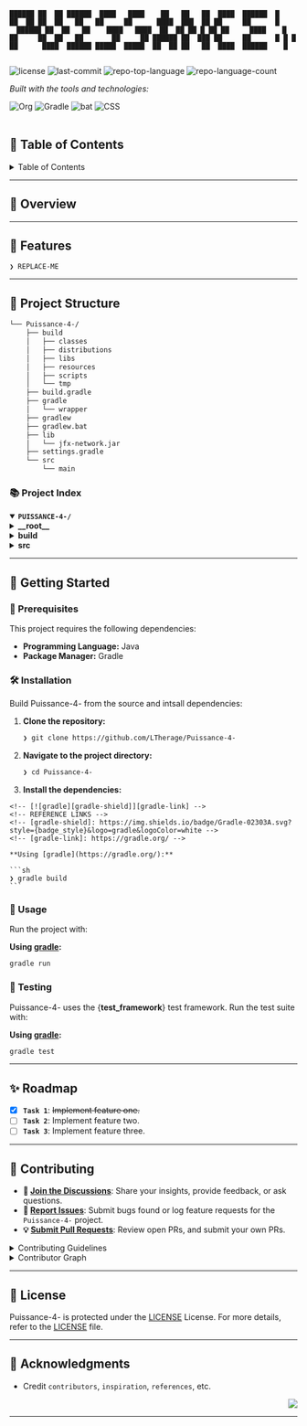 <div id="top">

<!-- HEADER STYLE: CONSOLE -->
<div align="center">

```console
██████ ██  ██ ██████  ████   ████    ██   ██   ██  ████  ██████  █              
██  ██ ██  ██   ██   ██     ██      ████  ███  ██ ██     ██      █              
██████ ██  ██   ██    ████   ████  ██  ██ ██ █ ██ ██     ████    █ 
██     ██  ██   ██       ██     ██ ██████ ██  ███ ██     ██      █ █ █          
██      ████  ██████ █████  █████  ██  ██ ██   ██  ████  ██████    █           


```

</div>

<!-- BADGES -->
<img src="https://img.shields.io/github/license/LTherage/Puissance-4-?style=flat-square&logo=opensourceinitiative&logoColor=white&color=ffcc00" alt="license">
<img src="https://img.shields.io/github/last-commit/LTherage/Puissance-4-?style=flat-square&logo=git&logoColor=white&color=ffcc00" alt="last-commit">
<img src="https://img.shields.io/github/languages/top/LTherage/Puissance-4-?style=flat-square&color=ffcc00" alt="repo-top-language">
<img src="https://img.shields.io/github/languages/count/LTherage/Puissance-4-?style=flat-square&color=ffcc00" alt="repo-language-count">

<em>Built with the tools and technologies:</em>

<img src="https://img.shields.io/badge/Org-77AA99.svg?style=flat-square&logo=Org&logoColor=white" alt="Org">
<img src="https://img.shields.io/badge/Gradle-02303A.svg?style=flat-square&logo=Gradle&logoColor=white" alt="Gradle">
<img src="https://img.shields.io/badge/bat-31369E.svg?style=flat-square&logo=bat&logoColor=white" alt="bat">
<img src="https://img.shields.io/badge/CSS-663399.svg?style=flat-square&logo=CSS&logoColor=white" alt="CSS">

</div>
<br>

## 📖 Table of Contents

<details>
<summary>Table of Contents</summary>

- [📖 Table of Contents](#-table-of-contents)
- [🎉 Overview](#-overview)
- [🦄 Features](#-features)
- [🎨 Project Structure](#-project-structure)
    - [📚 Project Index](#-project-index)
- [🚀 Getting Started](#-getting-started)
    - [📝 Prerequisites](#-prerequisites)
    - [🛠️ Installation](#-installation)
    - [🤖 Usage](#-usage)
    - [🧪 Testing](#-testing)
- [✨ Roadmap](#-roadmap)
- [🤗 Contributing](#-contributing)
- [📃 License](#-license)
- [👏 Acknowledgments](#-acknowledgments)

</details>

---

## 🎉 Overview



---

## 🦄 Features

<code>❯ REPLACE-ME</code>

---

## 🎨 Project Structure

```sh
└── Puissance-4-/
    ├── build
    │   ├── classes
    │   ├── distributions
    │   ├── libs
    │   ├── resources
    │   ├── scripts
    │   └── tmp
    ├── build.gradle
    ├── gradle
    │   └── wrapper
    ├── gradlew
    ├── gradlew.bat
    ├── lib
    │   └── jfx-network.jar
    ├── settings.gradle
    └── src
        └── main
```

### 📚 Project Index

<details open>
	<summary><b><code>PUISSANCE-4-/</code></b></summary>
	<!-- __root__ Submodule -->
	<details>
		<summary><b>__root__</b></summary>
		<blockquote>
			<div class='directory-path' style='padding: 8px 0; color: #666;'>
				<code><b>⦿ __root__</b></code>
			<table style='width: 100%; border-collapse: collapse;'>
			<thead>
				<tr style='background-color: #f8f9fa;'>
					<th style='width: 30%; text-align: left; padding: 8px;'>File Name</th>
					<th style='text-align: left; padding: 8px;'>Summary</th>
				</tr>
			</thead>
				<tr style='border-bottom: 1px solid #eee;'>
					<td style='padding: 8px;'><b><a href='https://github.com/LTherage/Puissance-4-/blob/master/gradlew.bat'>gradlew.bat</a></b></td>
					<td style='padding: 8px;'>Code>❯ REPLACE-ME</code></td>
				</tr>
				<tr style='border-bottom: 1px solid #eee;'>
					<td style='padding: 8px;'><b><a href='https://github.com/LTherage/Puissance-4-/blob/master/build.gradle'>build.gradle</a></b></td>
					<td style='padding: 8px;'>Code>❯ REPLACE-ME</code></td>
				</tr>
				<tr style='border-bottom: 1px solid #eee;'>
					<td style='padding: 8px;'><b><a href='https://github.com/LTherage/Puissance-4-/blob/master/settings.gradle'>settings.gradle</a></b></td>
					<td style='padding: 8px;'>Code>❯ REPLACE-ME</code></td>
				</tr>
			</table>
		</blockquote>
	</details>
	<!-- build Submodule -->
	<details>
		<summary><b>build</b></summary>
		<blockquote>
			<div class='directory-path' style='padding: 8px 0; color: #666;'>
				<code><b>⦿ build</b></code>
			<!-- scripts Submodule -->
			<details>
				<summary><b>scripts</b></summary>
				<blockquote>
					<div class='directory-path' style='padding: 8px 0; color: #666;'>
						<code><b>⦿ build.scripts</b></code>
					<table style='width: 100%; border-collapse: collapse;'>
					<thead>
						<tr style='background-color: #f8f9fa;'>
							<th style='width: 30%; text-align: left; padding: 8px;'>File Name</th>
							<th style='text-align: left; padding: 8px;'>Summary</th>
						</tr>
					</thead>
						<tr style='border-bottom: 1px solid #eee;'>
							<td style='padding: 8px;'><b><a href='https://github.com/LTherage/Puissance-4-/blob/master/build/scripts/TD4.bat'>TD4.bat</a></b></td>
							<td style='padding: 8px;'>Code>❯ REPLACE-ME</code></td>
						</tr>
						<tr style='border-bottom: 1px solid #eee;'>
							<td style='padding: 8px;'><b><a href='https://github.com/LTherage/Puissance-4-/blob/master/build/scripts/TD4'>TD4</a></b></td>
							<td style='padding: 8px;'>Code>❯ REPLACE-ME</code></td>
						</tr>
					</table>
				</blockquote>
			</details>
			<!-- resources Submodule -->
			<details>
				<summary><b>resources</b></summary>
				<blockquote>
					<div class='directory-path' style='padding: 8px 0; color: #666;'>
						<code><b>⦿ build.resources</b></code>
					<!-- main Submodule -->
					<details>
						<summary><b>main</b></summary>
						<blockquote>
							<div class='directory-path' style='padding: 8px 0; color: #666;'>
								<code><b>⦿ build.resources.main</b></code>
							<!-- fr Submodule -->
							<details>
								<summary><b>fr</b></summary>
								<blockquote>
									<div class='directory-path' style='padding: 8px 0; color: #666;'>
										<code><b>⦿ build.resources.main.fr</b></code>
									<!-- univartois Submodule -->
									<details>
										<summary><b>univartois</b></summary>
										<blockquote>
											<div class='directory-path' style='padding: 8px 0; color: #666;'>
												<code><b>⦿ build.resources.main.fr.univartois</b></code>
											<!-- butinfo Submodule -->
											<details>
												<summary><b>butinfo</b></summary>
												<blockquote>
													<div class='directory-path' style='padding: 8px 0; color: #666;'>
														<code><b>⦿ build.resources.main.fr.univartois.butinfo</b></code>
													<!-- ihm Submodule -->
													<details>
														<summary><b>ihm</b></summary>
														<blockquote>
															<div class='directory-path' style='padding: 8px 0; color: #666;'>
																<code><b>⦿ build.resources.main.fr.univartois.butinfo.ihm</b></code>
															<!-- view Submodule -->
															<details>
																<summary><b>view</b></summary>
																<blockquote>
																	<div class='directory-path' style='padding: 8px 0; color: #666;'>
																		<code><b>⦿ build.resources.main.fr.univartois.butinfo.ihm.view</b></code>
																	<table style='width: 100%; border-collapse: collapse;'>
																	<thead>
																		<tr style='background-color: #f8f9fa;'>
																			<th style='width: 30%; text-align: left; padding: 8px;'>File Name</th>
																			<th style='text-align: left; padding: 8px;'>Summary</th>
																		</tr>
																	</thead>
																		<tr style='border-bottom: 1px solid #eee;'>
																			<td style='padding: 8px;'><b><a href='https://github.com/LTherage/Puissance-4-/blob/master/build/resources/main/fr/univartois/butinfo/ihm/view/hello-view.fxml'>hello-view.fxml</a></b></td>
																			<td style='padding: 8px;'>Code>❯ REPLACE-ME</code></td>
																		</tr>
																		<tr style='border-bottom: 1px solid #eee;'>
																			<td style='padding: 8px;'><b><a href='https://github.com/LTherage/Puissance-4-/blob/master/build/resources/main/fr/univartois/butinfo/ihm/view/style.css'>style.css</a></b></td>
																			<td style='padding: 8px;'>Code>❯ REPLACE-ME</code></td>
																		</tr>
																	</table>
																</blockquote>
															</details>
														</blockquote>
													</details>
												</blockquote>
											</details>
										</blockquote>
									</details>
								</blockquote>
							</details>
						</blockquote>
					</details>
				</blockquote>
			</details>
			<!-- tmp Submodule -->
			<details>
				<summary><b>tmp</b></summary>
				<blockquote>
					<div class='directory-path' style='padding: 8px 0; color: #666;'>
						<code><b>⦿ build.tmp</b></code>
					<!-- jar Submodule -->
					<details>
						<summary><b>jar</b></summary>
						<blockquote>
							<div class='directory-path' style='padding: 8px 0; color: #666;'>
								<code><b>⦿ build.tmp.jar</b></code>
							<table style='width: 100%; border-collapse: collapse;'>
							<thead>
								<tr style='background-color: #f8f9fa;'>
									<th style='width: 30%; text-align: left; padding: 8px;'>File Name</th>
									<th style='text-align: left; padding: 8px;'>Summary</th>
								</tr>
							</thead>
								<tr style='border-bottom: 1px solid #eee;'>
									<td style='padding: 8px;'><b><a href='https://github.com/LTherage/Puissance-4-/blob/master/build/tmp/jar/MANIFEST.MF'>MANIFEST.MF</a></b></td>
									<td style='padding: 8px;'>Code>❯ REPLACE-ME</code></td>
								</tr>
							</table>
						</blockquote>
					</details>
					<!-- compileJava Submodule -->
					<details>
						<summary><b>compileJava</b></summary>
						<blockquote>
							<div class='directory-path' style='padding: 8px 0; color: #666;'>
								<code><b>⦿ build.tmp.compileJava</b></code>
							<table style='width: 100%; border-collapse: collapse;'>
							<thead>
								<tr style='background-color: #f8f9fa;'>
									<th style='width: 30%; text-align: left; padding: 8px;'>File Name</th>
									<th style='text-align: left; padding: 8px;'>Summary</th>
								</tr>
							</thead>
								<tr style='border-bottom: 1px solid #eee;'>
									<td style='padding: 8px;'><b><a href='https://github.com/LTherage/Puissance-4-/blob/master/build/tmp/compileJava/previous-compilation-data.bin'>previous-compilation-data.bin</a></b></td>
									<td style='padding: 8px;'>Code>❯ REPLACE-ME</code></td>
								</tr>
							</table>
							<!-- compileTransaction Submodule -->
							<details>
								<summary><b>compileTransaction</b></summary>
								<blockquote>
									<div class='directory-path' style='padding: 8px 0; color: #666;'>
										<code><b>⦿ build.tmp.compileJava.compileTransaction</b></code>
									<!-- stash-dir Submodule -->
									<details>
										<summary><b>stash-dir</b></summary>
										<blockquote>
											<div class='directory-path' style='padding: 8px 0; color: #666;'>
												<code><b>⦿ build.tmp.compileJava.compileTransaction.stash-dir</b></code>
											<table style='width: 100%; border-collapse: collapse;'>
											<thead>
												<tr style='background-color: #f8f9fa;'>
													<th style='width: 30%; text-align: left; padding: 8px;'>File Name</th>
													<th style='text-align: left; padding: 8px;'>Summary</th>
												</tr>
											</thead>
												<tr style='border-bottom: 1px solid #eee;'>
													<td style='padding: 8px;'><b><a href='https://github.com/LTherage/Puissance-4-/blob/master/build/tmp/compileJava/compileTransaction/stash-dir/LancerJeu.class.uniqueId0'>LancerJeu.class.uniqueId0</a></b></td>
													<td style='padding: 8px;'>Code>❯ REPLACE-ME</code></td>
												</tr>
											</table>
										</blockquote>
									</details>
								</blockquote>
							</details>
						</blockquote>
					</details>
				</blockquote>
			</details>
		</blockquote>
	</details>
	<!-- src Submodule -->
	<details>
		<summary><b>src</b></summary>
		<blockquote>
			<div class='directory-path' style='padding: 8px 0; color: #666;'>
				<code><b>⦿ src</b></code>
			<!-- main Submodule -->
			<details>
				<summary><b>main</b></summary>
				<blockquote>
					<div class='directory-path' style='padding: 8px 0; color: #666;'>
						<code><b>⦿ src.main</b></code>
					<!-- java Submodule -->
					<details>
						<summary><b>java</b></summary>
						<blockquote>
							<div class='directory-path' style='padding: 8px 0; color: #666;'>
								<code><b>⦿ src.main.java</b></code>
							<!-- fr Submodule -->
							<details>
								<summary><b>fr</b></summary>
								<blockquote>
									<div class='directory-path' style='padding: 8px 0; color: #666;'>
										<code><b>⦿ src.main.java.fr</b></code>
									<!-- univartois Submodule -->
									<details>
										<summary><b>univartois</b></summary>
										<blockquote>
											<div class='directory-path' style='padding: 8px 0; color: #666;'>
												<code><b>⦿ src.main.java.fr.univartois</b></code>
											<!-- butinfo Submodule -->
											<details>
												<summary><b>butinfo</b></summary>
												<blockquote>
													<div class='directory-path' style='padding: 8px 0; color: #666;'>
														<code><b>⦿ src.main.java.fr.univartois.butinfo</b></code>
													<!-- ihm Submodule -->
													<details>
														<summary><b>ihm</b></summary>
														<blockquote>
															<div class='directory-path' style='padding: 8px 0; color: #666;'>
																<code><b>⦿ src.main.java.fr.univartois.butinfo.ihm</b></code>
															<!-- fourinaline Submodule -->
															<details>
																<summary><b>fourinaline</b></summary>
																<blockquote>
																	<div class='directory-path' style='padding: 8px 0; color: #666;'>
																		<code><b>⦿ src.main.java.fr.univartois.butinfo.ihm.fourinaline</b></code>
																	<table style='width: 100%; border-collapse: collapse;'>
																	<thead>
																		<tr style='background-color: #f8f9fa;'>
																			<th style='width: 30%; text-align: left; padding: 8px;'>File Name</th>
																			<th style='text-align: left; padding: 8px;'>Summary</th>
																		</tr>
																	</thead>
																		<tr style='border-bottom: 1px solid #eee;'>
																			<td style='padding: 8px;'><b><a href='https://github.com/LTherage/Puissance-4-/blob/master/src/main/java/fr/univartois/butinfo/ihm/fourinaline/ClassiqueModele.java'>ClassiqueModele.java</a></b></td>
																			<td style='padding: 8px;'>Code>❯ REPLACE-ME</code></td>
																		</tr>
																		<tr style='border-bottom: 1px solid #eee;'>
																			<td style='padding: 8px;'><b><a href='https://github.com/LTherage/Puissance-4-/blob/master/src/main/java/fr/univartois/butinfo/ihm/fourinaline/LancerJeu.java'>LancerJeu.java</a></b></td>
																			<td style='padding: 8px;'>Code>❯ REPLACE-ME</code></td>
																		</tr>
																		<tr style='border-bottom: 1px solid #eee;'>
																			<td style='padding: 8px;'><b><a href='https://github.com/LTherage/Puissance-4-/blob/master/src/main/java/fr/univartois/butinfo/ihm/fourinaline/Classique.java'>Classique.java</a></b></td>
																			<td style='padding: 8px;'>Code>❯ REPLACE-ME</code></td>
																		</tr>
																		<tr style='border-bottom: 1px solid #eee;'>
																			<td style='padding: 8px;'><b><a href='https://github.com/LTherage/Puissance-4-/blob/master/src/main/java/fr/univartois/butinfo/ihm/fourinaline/HelloApplication.java'>HelloApplication.java</a></b></td>
																			<td style='padding: 8px;'>Code>❯ REPLACE-ME</code></td>
																		</tr>
																	</table>
																	<!-- model Submodule -->
																	<details>
																		<summary><b>model</b></summary>
																		<blockquote>
																			<div class='directory-path' style='padding: 8px 0; color: #666;'>
																				<code><b>⦿ src.main.java.fr.univartois.butinfo.ihm.fourinaline.model</b></code>
																			<table style='width: 100%; border-collapse: collapse;'>
																			<thead>
																				<tr style='background-color: #f8f9fa;'>
																					<th style='width: 30%; text-align: left; padding: 8px;'>File Name</th>
																					<th style='text-align: left; padding: 8px;'>Summary</th>
																				</tr>
																			</thead>
																				<tr style='border-bottom: 1px solid #eee;'>
																					<td style='padding: 8px;'><b><a href='https://github.com/LTherage/Puissance-4-/blob/master/src/main/java/fr/univartois/butinfo/ihm/fourinaline/model/FacadeModele.java'>FacadeModele.java</a></b></td>
																					<td style='padding: 8px;'>Code>❯ REPLACE-ME</code></td>
																				</tr>
																				<tr style='border-bottom: 1px solid #eee;'>
																					<td style='padding: 8px;'><b><a href='https://github.com/LTherage/Puissance-4-/blob/master/src/main/java/fr/univartois/butinfo/ihm/fourinaline/model/FacadeController.java'>FacadeController.java</a></b></td>
																					<td style='padding: 8px;'>Code>❯ REPLACE-ME</code></td>
																				</tr>
																				<tr style='border-bottom: 1px solid #eee;'>
																					<td style='padding: 8px;'><b><a href='https://github.com/LTherage/Puissance-4-/blob/master/src/main/java/fr/univartois/butinfo/ihm/fourinaline/model/Token.java'>Token.java</a></b></td>
																					<td style='padding: 8px;'>Code>❯ REPLACE-ME</code></td>
																				</tr>
																				<tr style='border-bottom: 1px solid #eee;'>
																					<td style='padding: 8px;'><b><a href='https://github.com/LTherage/Puissance-4-/blob/master/src/main/java/fr/univartois/butinfo/ihm/fourinaline/model/Grid.java'>Grid.java</a></b></td>
																					<td style='padding: 8px;'>Code>❯ REPLACE-ME</code></td>
																				</tr>
																			</table>
																		</blockquote>
																	</details>
																	<!-- controller Submodule -->
																	<details>
																		<summary><b>controller</b></summary>
																		<blockquote>
																			<div class='directory-path' style='padding: 8px 0; color: #666;'>
																				<code><b>⦿ src.main.java.fr.univartois.butinfo.ihm.fourinaline.controller</b></code>
																			<table style='width: 100%; border-collapse: collapse;'>
																			<thead>
																				<tr style='background-color: #f8f9fa;'>
																					<th style='width: 30%; text-align: left; padding: 8px;'>File Name</th>
																					<th style='text-align: left; padding: 8px;'>Summary</th>
																				</tr>
																			</thead>
																				<tr style='border-bottom: 1px solid #eee;'>
																					<td style='padding: 8px;'><b><a href='https://github.com/LTherage/Puissance-4-/blob/master/src/main/java/fr/univartois/butinfo/ihm/fourinaline/controller/HelloController.java'>HelloController.java</a></b></td>
																					<td style='padding: 8px;'>Code>❯ REPLACE-ME</code></td>
																				</tr>
																			</table>
																		</blockquote>
																	</details>
																</blockquote>
															</details>
														</blockquote>
													</details>
												</blockquote>
											</details>
										</blockquote>
									</details>
								</blockquote>
							</details>
						</blockquote>
					</details>
					<!-- resources Submodule -->
					<details>
						<summary><b>resources</b></summary>
						<blockquote>
							<div class='directory-path' style='padding: 8px 0; color: #666;'>
								<code><b>⦿ src.main.resources</b></code>
							<!-- fr Submodule -->
							<details>
								<summary><b>fr</b></summary>
								<blockquote>
									<div class='directory-path' style='padding: 8px 0; color: #666;'>
										<code><b>⦿ src.main.resources.fr</b></code>
									<!-- univartois Submodule -->
									<details>
										<summary><b>univartois</b></summary>
										<blockquote>
											<div class='directory-path' style='padding: 8px 0; color: #666;'>
												<code><b>⦿ src.main.resources.fr.univartois</b></code>
											<!-- butinfo Submodule -->
											<details>
												<summary><b>butinfo</b></summary>
												<blockquote>
													<div class='directory-path' style='padding: 8px 0; color: #666;'>
														<code><b>⦿ src.main.resources.fr.univartois.butinfo</b></code>
													<!-- ihm Submodule -->
													<details>
														<summary><b>ihm</b></summary>
														<blockquote>
															<div class='directory-path' style='padding: 8px 0; color: #666;'>
																<code><b>⦿ src.main.resources.fr.univartois.butinfo.ihm</b></code>
															<!-- view Submodule -->
															<details>
																<summary><b>view</b></summary>
																<blockquote>
																	<div class='directory-path' style='padding: 8px 0; color: #666;'>
																		<code><b>⦿ src.main.resources.fr.univartois.butinfo.ihm.view</b></code>
																	<table style='width: 100%; border-collapse: collapse;'>
																	<thead>
																		<tr style='background-color: #f8f9fa;'>
																			<th style='width: 30%; text-align: left; padding: 8px;'>File Name</th>
																			<th style='text-align: left; padding: 8px;'>Summary</th>
																		</tr>
																	</thead>
																		<tr style='border-bottom: 1px solid #eee;'>
																			<td style='padding: 8px;'><b><a href='https://github.com/LTherage/Puissance-4-/blob/master/src/main/resources/fr/univartois/butinfo/ihm/view/hello-view.fxml'>hello-view.fxml</a></b></td>
																			<td style='padding: 8px;'>Code>❯ REPLACE-ME</code></td>
																		</tr>
																		<tr style='border-bottom: 1px solid #eee;'>
																			<td style='padding: 8px;'><b><a href='https://github.com/LTherage/Puissance-4-/blob/master/src/main/resources/fr/univartois/butinfo/ihm/view/style.css'>style.css</a></b></td>
																			<td style='padding: 8px;'>Code>❯ REPLACE-ME</code></td>
																		</tr>
																	</table>
																</blockquote>
															</details>
														</blockquote>
													</details>
												</blockquote>
											</details>
										</blockquote>
									</details>
								</blockquote>
							</details>
						</blockquote>
					</details>
				</blockquote>
			</details>
		</blockquote>
	</details>
</details>

---

## 🚀 Getting Started

### 📝 Prerequisites

This project requires the following dependencies:

- **Programming Language:** Java
- **Package Manager:** Gradle

### 🛠️ Installation

Build Puissance-4- from the source and intsall dependencies:

1. **Clone the repository:**

    ```sh
    ❯ git clone https://github.com/LTherage/Puissance-4-
    ```

2. **Navigate to the project directory:**

    ```sh
    ❯ cd Puissance-4-
    ```

3. **Install the dependencies:**

<!-- SHIELDS BADGE CURRENTLY DISABLED -->
	<!-- [![gradle][gradle-shield]][gradle-link] -->
	<!-- REFERENCE LINKS -->
	<!-- [gradle-shield]: https://img.shields.io/badge/Gradle-02303A.svg?style={badge_style}&logo=gradle&logoColor=white -->
	<!-- [gradle-link]: https://gradle.org/ -->

	**Using [gradle](https://gradle.org/):**

	```sh
	❯ gradle build
	```

### 🤖 Usage

Run the project with:

**Using [gradle](https://gradle.org/):**
```sh
gradle run
```

### 🧪 Testing

Puissance-4- uses the {__test_framework__} test framework. Run the test suite with:

**Using [gradle](https://gradle.org/):**
```sh
gradle test
```

---

## ✨ Roadmap

- [X] **`Task 1`**: <strike>Implement feature one.</strike>
- [ ] **`Task 2`**: Implement feature two.
- [ ] **`Task 3`**: Implement feature three.

---

## 🤗 Contributing

- **💬 [Join the Discussions](https://github.com/LTherage/Puissance-4-/discussions)**: Share your insights, provide feedback, or ask questions.
- **🐛 [Report Issues](https://github.com/LTherage/Puissance-4-/issues)**: Submit bugs found or log feature requests for the `Puissance-4-` project.
- **💡 [Submit Pull Requests](https://github.com/LTherage/Puissance-4-/blob/main/CONTRIBUTING.md)**: Review open PRs, and submit your own PRs.

<details closed>
<summary>Contributing Guidelines</summary>

1. **Fork the Repository**: Start by forking the project repository to your github account.
2. **Clone Locally**: Clone the forked repository to your local machine using a git client.
   ```sh
   git clone https://github.com/LTherage/Puissance-4-
   ```
3. **Create a New Branch**: Always work on a new branch, giving it a descriptive name.
   ```sh
   git checkout -b new-feature-x
   ```
4. **Make Your Changes**: Develop and test your changes locally.
5. **Commit Your Changes**: Commit with a clear message describing your updates.
   ```sh
   git commit -m 'Implemented new feature x.'
   ```
6. **Push to github**: Push the changes to your forked repository.
   ```sh
   git push origin new-feature-x
   ```
7. **Submit a Pull Request**: Create a PR against the original project repository. Clearly describe the changes and their motivations.
8. **Review**: Once your PR is reviewed and approved, it will be merged into the main branch. Congratulations on your contribution!
</details>

<details closed>
<summary>Contributor Graph</summary>
<br>
<p align="left">
   <a href="https://github.com{/LTherage/Puissance-4-/}graphs/contributors">
      <img src="https://contrib.rocks/image?repo=LTherage/Puissance-4-">
   </a>
</p>
</details>

---

## 📃 License

Puissance-4- is protected under the [LICENSE](https://choosealicense.com/licenses) License. For more details, refer to the [LICENSE](https://choosealicense.com/licenses/) file.

---

## 👏 Acknowledgments

- Credit `contributors`, `inspiration`, `references`, etc.

<div align="right">

[![][back-to-top]](#top)

</div>


[back-to-top]: https://img.shields.io/badge/-BACK_TO_TOP-151515?style=flat-square


---
